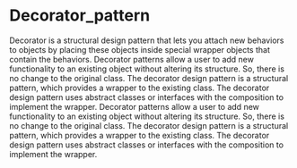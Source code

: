 # Decorator_pattern

Decorator is a structural design pattern that lets you attach new behaviors to objects by placing these objects inside special wrapper objects that contain the behaviors.
Decorator patterns allow a user to add new functionality to an existing object without altering its structure. So, there is no change to the original class.
The decorator design pattern is a structural pattern, which provides a wrapper to the existing class.
The decorator design pattern uses abstract classes or interfaces with the composition to implement the wrapper.
Decorator patterns allow a user to add new functionality to an existing object without altering its structure. So, there is no change to the original class.
The decorator design pattern is a structural pattern, which provides a wrapper to the existing class.
The decorator design pattern uses abstract classes or interfaces with the composition to implement the wrapper.
